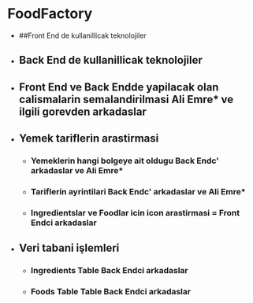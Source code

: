 # FoodFactory

- ##Front End de kullanillicak teknolojiler

- ## Back End de kullanillicak teknolojiler

- ## Front End ve Back Endde yapilacak olan calismalarin semalandirilmasi Ali Emre* ve ilgili gorevden arkadaslar

- ## Yemek tariflerin arastirmasi
  - ### Yemeklerin hangi bolgeye ait oldugu Back Endc' arkadaslar ve Ali Emre*
  - ### Tariflerin ayrintilari Back Endc' arkadaslar ve Ali Emre*
  - ### Ingredientslar ve Foodlar icin icon arastirmasi = Front Endci arkadaslar
  
- ## Veri tabani işlemleri
  - ### Ingredients Table Back Endci arkadaslar 
  - ### Foods Table Table Back Endci arkadaslar 
  
